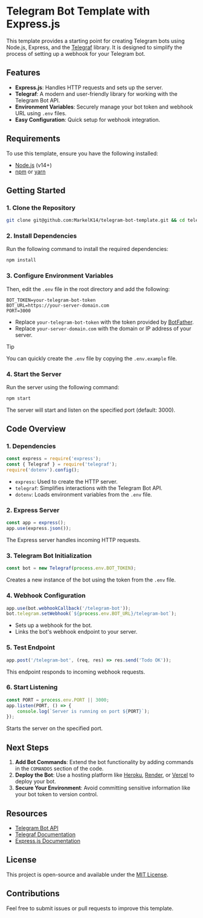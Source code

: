 # Telegram Bot Template with Express.js

This template provides a starting point for creating Telegram bots using Node.js, Express, and the [Telegraf](https://telegraf.js.org/) library. It is designed to simplify the process of setting up a webhook for your Telegram bot.


## Features
- **Express.js**: Handles HTTP requests and sets up the server.
- **Telegraf**: A modern and user-friendly library for working with the Telegram Bot API.
- **Environment Variables**: Securely manage your bot token and webhook URL using `.env` files.
- **Easy Configuration**: Quick setup for webhook integration.


## Requirements
To use this template, ensure you have the following installed:
- [Node.js](https://nodejs.org/) (v14+)
- [npm](https://www.npmjs.com/) or [yarn](https://yarnpkg.com/)


## Getting Started

### 1. Clone the Repository
```bash
git clone git@github.com:MarkelK14/telegram-bot-template.git && cd telegram-bot-template
```

### 2. Install Dependencies
Run the following command to install the required dependencies:
```bash
npm install
```

### 3. Configure Environment Variables
Then, edit the `.env` file in the root directory and add the following:
```env
BOT_TOKEN=your-telegram-bot-token
BOT_URL=https://your-server-domain.com
PORT=3000
```

- Replace `your-telegram-bot-token` with the token provided by [BotFather](https://core.telegram.org/bots#botfather).
- Replace `your-server-domain.com` with the domain or IP address of your server.

> [!TIP]
> You can quickly create the `.env` file by copying the `.env.example` file.

### 4. Start the Server
Run the server using the following command:
```bash
npm start
```
The server will start and listen on the specified port (default: 3000).


## Code Overview

### 1. Dependencies
```javascript
const express = require('express');
const { Telegraf } = require('telegraf');
require('dotenv').config();
```
- `express`: Used to create the HTTP server.
- `telegraf`: Simplifies interactions with the Telegram Bot API.
- `dotenv`: Loads environment variables from the `.env` file.

### 2. Express Server
```javascript
const app = express();
app.use(express.json());
```
The Express server handles incoming HTTP requests.

### 3. Telegram Bot Initialization
```javascript
const bot = new Telegraf(process.env.BOT_TOKEN);
```
Creates a new instance of the bot using the token from the `.env` file.

### 4. Webhook Configuration
```javascript
app.use(bot.webhookCallback('/telegram-bot'));
bot.telegram.setWebhook(`${process.env.BOT_URL}/telegram-bot`);
```
- Sets up a webhook for the bot.
- Links the bot's webhook endpoint to your server.

### 5. Test Endpoint
```javascript
app.post('/telegram-bot', (req, res) => res.send('Todo OK'));
```
This endpoint responds to incoming webhook requests.

### 6. Start Listening
```javascript
const PORT = process.env.PORT || 3000;
app.listen(PORT, () => {
    console.log(`Server is running on port ${PORT}`);
});
```
Starts the server on the specified port.


## Next Steps
1. **Add Bot Commands**: Extend the bot functionality by adding commands in the `COMANDOS` section of the code.
2. **Deploy the Bot**: Use a hosting platform like [Heroku](https://www.heroku.com/), [Render](https://render.com/), or [Vercel](https://vercel.com/) to deploy your bot.
3. **Secure Your Environment**: Avoid committing sensitive information like your bot token to version control.


## Resources
- [Telegram Bot API](https://core.telegram.org/bots/api)
- [Telegraf Documentation](https://telegraf.js.org/)
- [Express.js Documentation](https://expressjs.com/)


## License
This project is open-source and available under the [MIT License](LICENSE).


## Contributions
Feel free to submit issues or pull requests to improve this template.